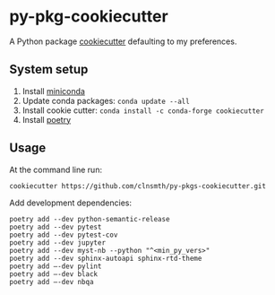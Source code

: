 # py-pkg-cookiecutter

A Python package [cookiecutter](https://cookiecutter.readthedocs.io/en/latest/) defaulting to my preferences.

## System setup

1. Install [miniconda](https://docs.conda.io/en/latest/miniconda.html)
2. Update conda packages: `conda update --all`
3. Install cookie cutter: `conda install -c conda-forge cookiecutter`
4. Install [poetry](https://python-poetry.org/docs/master/#installing-with-the-official-installer)

## Usage

At the command line run:
```
cookiecutter https://github.com/clnsmth/py-pkgs-cookiecutter.git
```

Add development dependencies:
```
poetry add --dev python-semantic-release
poetry add --dev pytest
poetry add --dev pytest-cov
poetry add --dev jupyter
poetry add --dev myst-nb --python "^<min_py_vers>"
poetry add --dev sphinx-autoapi sphinx-rtd-theme
poetry add –-dev pylint
poetry add –-dev black
poetry add –-dev nbqa
```
